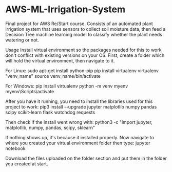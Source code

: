 # AWS-ML-Irrigation-System
Final project for AWS Re/Start course. Consists of an automated plant irrigation system that uses sensors to collect soil moisture data, then feed a Decision Tree machine learning model to classify whether the plant needs watering or not.

Usage
Install virtual environment so the packages needed for this to work don't conflict with existing versions on your OS.
First, create a folder which will hold the virtual environment, then navigate to it.

For Linux:
sudo apt-get install python-pip
pip install virtualenv
virtualenv "venv_name"
source venv_name/bin/activate

For Windows:
pip install virtualenv 
python -m venv myenv
myenv\Scripts\activate

After you have it running, you need to install the libraries used for this project to work:
pip3 install --upgrade jupyter matplotlib numpy pandas scipy scikit-learn flask watchdog requests

Then check if the install went wrong with:
python3 -c "import jupyter, matplotlib, numpy, pandas, scipy, sklearn"

If nothing shows up, it's because it installed properly. Now navigate to where you created your virtual environment folder then type:
jupyter	notebook

Download the files uploaded on the folder section and put them in the folder you created at start.
